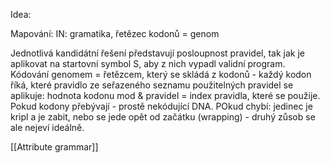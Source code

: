 Idea: 

Mapování:
IN: gramatika, řetězec kodonů = genom 

Jednotlivá kandidátní řešení představují posloupnost pravidel, tak jak je aplikovat na startovní symbol S, aby z nich vypadl validní program.
Kódování genomem = řetězcem, který se skládá z kodonů - každý kodon říká, které pravidlo ze seřazeného seznamu použitelných pravidel se aplikuje: hodnota kodonu mod & pravidel = index pravidla, které se použije.   
Pokud kodony přebývají - prostě nekódující DNA. POkud chybí: jedinec je kripl a je zabit, nebo se jede opět od začátku (wrapping) - druhý zůsob se ale nejeví ideálně. 

[[Attribute grammar]]


